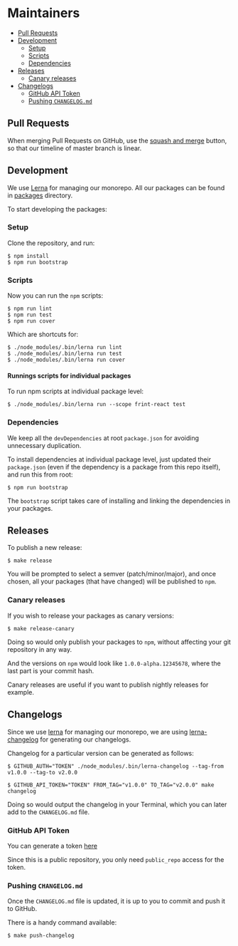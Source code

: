 # Maintainers

<!-- MarkdownTOC autolink=true bracket=round -->

- [Pull Requests](#pull-requests)
- [Development](#development)
  - [Setup](#setup)
  - [Scripts](#scripts)
  - [Dependencies](#dependencies)
- [Releases](#releases)
  - [Canary releases](#canary-releases)
- [Changelogs](#changelogs)
  - [GitHub API Token](#github-api-token)
  - [Pushing `CHANGELOG.md`](#pushing-changelogmd)

<!-- /MarkdownTOC -->

## Pull Requests

When merging Pull Requests on GitHub, use the [squash and merge](https://github.com/blog/2141-squash-your-commits) button, so that our timeline of master branch is linear.

## Development

We use [Lerna](https://github.com/lerna/lerna/) for managing our monorepo. All our packages can be found in [packages](./packages) directory.

To start developing the packages:

### Setup

Clone the repository, and run:

```
$ npm install
$ npm run bootstrap
```

### Scripts

Now you can run the `npm` scripts:

```
$ npm run lint
$ npm run test
$ npm run cover
```

Which are shortcuts for:

```
$ ./node_modules/.bin/lerna run lint
$ ./node_modules/.bin/lerna run test
$ ./node_modules/.bin/lerna run cover
```

#### Runnings scripts for individual packages

To run npm scripts at individual package level:

```
$ ./node_modules/.bin/lerna run --scope frint-react test
```

### Dependencies

We keep all the `devDependencies` at root `package.json` for avoiding unnecessary duplication.

To install dependencies at individual package level, just updated their `package.json` (even if the dependency is a package from this repo itself), and run this from root:

```
$ npm run bootstrap
```

The `bootstrap` script takes care of installing and linking the dependencies in your packages.

## Releases

To publish a new release:

```
$ make release
```

You will be prompted to select a semver (patch/minor/major), and once chosen, all your packages (that have changed) will be published to `npm`.

### Canary releases

If you wish to release your packages as canary versions:

```
$ make release-canary
```

Doing so would only publish your packages to `npm`, without affecting your git repository in any way.

And the versions on `npm` would look like `1.0.0-alpha.12345678`, where the last part is your commit hash.

Canary releases are useful if you want to publish nightly releases for example.

## Changelogs

Since we use [lerna](https://github.com/lerna/lerna/) for managing our monorepo, we are using [lerna-changelog](https://github.com/lerna/lerna-changelog) for generating our changelogs.

Changelog for a particular version can be generated as follows:

```
$ GITHUB_AUTH="TOKEN" ./node_modules/.bin/lerna-changelog --tag-from v1.0.0 --tag-to v2.0.0
```

```
$ GITHUB_API_TOKEN="TOKEN" FROM_TAG="v1.0.0" TO_TAG="v2.0.0" make changelog
```

Doing so would output the changelog in your Terminal, which you can later add to the `CHANGELOG.md` file.

### GitHub API Token

You can generate a token [here](https://github.com/settings/tokens/new?description=GitHub%20Changelog%20Generator%20token)

Since this is a public repository, you only need `public_repo` access for the token.

### Pushing `CHANGELOG.md`

Once the `CHANGELOG.md` file is updated, it is up to you to commit and push it to GitHub.

There is a handy command available:

```
$ make push-changelog
```
